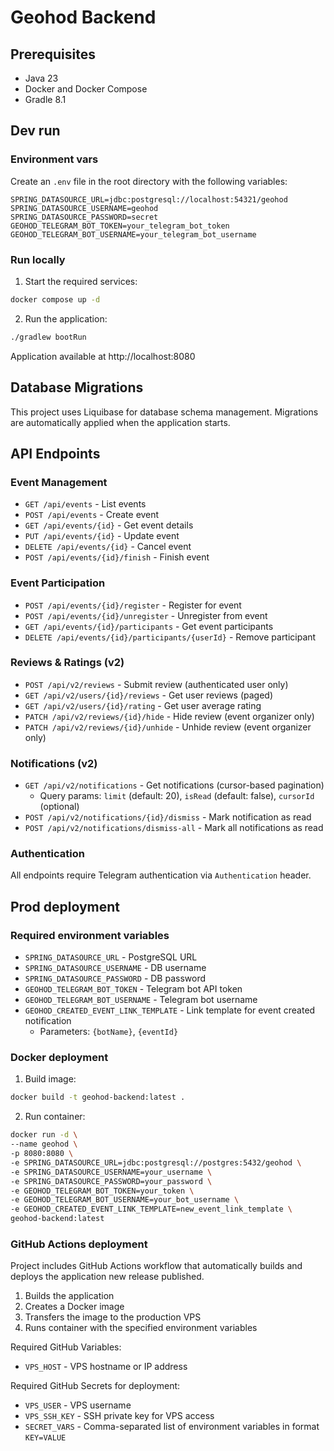 # Geohod Backend

## Prerequisites

- Java 23
- Docker and Docker Compose
- Gradle 8.1

## Dev run

### Environment vars

Create an `.env` file in the root directory with the following variables:
```properties
SPRING_DATASOURCE_URL=jdbc:postgresql://localhost:54321/geohod
SPRING_DATASOURCE_USERNAME=geohod
SPRING_DATASOURCE_PASSWORD=secret
GEOHOD_TELEGRAM_BOT_TOKEN=your_telegram_bot_token
GEOHOD_TELEGRAM_BOT_USERNAME=your_telegram_bot_username
```

### Run locally

1. Start the required services:
```bash
docker compose up -d
```

2. Run the application:
```bash
./gradlew bootRun
```

Application available at http://localhost:8080

## Database Migrations

This project uses Liquibase for database schema management. Migrations are automatically applied when the application starts.

## API Endpoints

### Event Management
- `GET /api/events` - List events
- `POST /api/events` - Create event
- `GET /api/events/{id}` - Get event details
- `PUT /api/events/{id}` - Update event
- `DELETE /api/events/{id}` - Cancel event
- `POST /api/events/{id}/finish` - Finish event

### Event Participation
- `POST /api/events/{id}/register` - Register for event
- `POST /api/events/{id}/unregister` - Unregister from event
- `GET /api/events/{id}/participants` - Get event participants
- `DELETE /api/events/{id}/participants/{userId}` - Remove participant

### Reviews & Ratings (v2)
- `POST /api/v2/reviews` - Submit review (authenticated user only)
- `GET /api/v2/users/{id}/reviews` - Get user reviews (paged)
- `GET /api/v2/users/{id}/rating` - Get user average rating
- `PATCH /api/v2/reviews/{id}/hide` - Hide review (event organizer only)
- `PATCH /api/v2/reviews/{id}/unhide` - Unhide review (event organizer only)

### Notifications (v2)
- `GET /api/v2/notifications` - Get notifications (cursor-based pagination)
  - Query params: `limit` (default: 20), `isRead` (default: false), `cursorId` (optional)
- `POST /api/v2/notifications/{id}/dismiss` - Mark notification as read
- `POST /api/v2/notifications/dismiss-all` - Mark all notifications as read

### Authentication
All endpoints require Telegram authentication via `Authentication` header.

## Prod deployment

### Required environment variables

- `SPRING_DATASOURCE_URL` - PostgreSQL URL
- `SPRING_DATASOURCE_USERNAME` - DB username
- `SPRING_DATASOURCE_PASSWORD` - DB password
- `GEOHOD_TELEGRAM_BOT_TOKEN` - Telegram bot API token
- `GEOHOD_TELEGRAM_BOT_USERNAME` - Telegram bot username
- `GEOHOD_CREATED_EVENT_LINK_TEMPLATE` - Link template for event created notification
  - Parameters: `{botName}`, `{eventId}`

### Docker deployment

1. Build image:
```bash
docker build -t geohod-backend:latest .
```

2. Run container:
```bash
docker run -d \
--name geohod \
-p 8080:8080 \
-e SPRING_DATASOURCE_URL=jdbc:postgresql://postgres:5432/geohod \
-e SPRING_DATASOURCE_USERNAME=your_username \
-e SPRING_DATASOURCE_PASSWORD=your_password \
-e GEOHOD_TELEGRAM_BOT_TOKEN=your_token \
-e GEOHOD_TELEGRAM_BOT_USERNAME=your_bot_username \
-e GEOHOD_CREATED_EVENT_LINK_TEMPLATE=new_event_link_template \
geohod-backend:latest
```

### GitHub Actions deployment

Project includes GitHub Actions workflow that automatically builds and deploys the application new release published.

1. Builds the application
2. Creates a Docker image
3. Transfers the image to the production VPS
4. Runs container with the specified environment variables

Required GitHub Variables:
- `VPS_HOST` - VPS hostname or IP address

Required GitHub Secrets for deployment:
- `VPS_USER` - VPS username
- `VPS_SSH_KEY` - SSH private key for VPS access
- `SECRET_VARS` - Comma-separated list of environment variables in format `KEY=VALUE`
